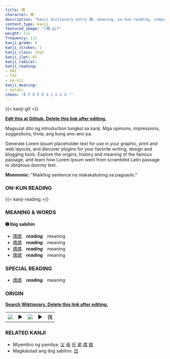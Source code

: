 ```yaml
---
title: 偶
character: 偶
description: "Kanji dictionary entry 偶: meaning, on-kun reading, compounds, origin, related kanji"
content_type: kanji
featured_image: "/偶.gif"
weight: 111
frequency: 111
kanji_grade: 9
kanji_strokes: 1
kanji_class: Jōyō
kanji_jlpt: N1
kanji_radical: 
kanji_reading: 
- DAI
- TAI
- oo-kii
kanji_meaning:
- malaki
chōon: "Ā Ī Ū Ē Ō ā ī ū ē ō ’"
---
```

[//]: # (Don't edit the line below. Kanji animated GIF code is automatically generated.)
{{< kanji-gif >}}

[//]: # (Edit below this line.)

**[Edit this at Github. Delete this link after editing.](https://github.com/tim0g/tim/tree/main/content/kanji/偶/index.md)**

Magsulat dito ng introduction tungkol sa kanji. Mga opinions, impressions, suggestions, trivia, ang kung ano-ano pa.

Generate Lorem Ipsum placeholder text for use in your graphic, print and web layouts, and discover plugins for your favorite writing, design and blogging tools. Explore the origins, history and meaning of the famous passage, and learn how Lorem Ipsum went from scrambled Latin passage to ubiqitous dummy text.
 
**Mnemonic:** "Maikling sentence na makakatulong sa pagsaulo."

### ON-KUN READING

[//]: # (Don't edit the line below. ON-KUN READING code is automatically generated.)
{{< kanji-reading >}}

### MEANING & WORDS

#### ➊ **Ibig sabihin**
  - [偶](../偶)[偶](../偶)　***reading***　meaning
  - [偶](../偶)[偶](../偶)　***reading***　meaning
  - [偶](../偶)[偶](../偶)　***reading***　meaning
  - [偶](../偶)[偶](../偶)　***reading***　meaning

### SPECIAL READING
  - [偶](../偶)[偶](../偶)　***reading***　meaning

### ORIGIN

**[Search Wiktionary. Delete this link after editing.](https://wiktionary.org/wiki/偶)**
<table class="kanji-table"><tr><td>
<img src="60px-偶-bronze.svg.png">
</td><td>▶</td><td>
<img src="60px-偶-oracle.svg.png">
</td><td>▶</td>
<td class="kanji-origin">偶</td>
</tr></table>

### RELATED KANJI
- Miyembro ng pamilya: [父](../父) [母](../母) [兄](../兄) [弟](../弟) [偶](../偶) [娘](../娘)
- Magkatulad ang ibig sabihin: [日](../日)
